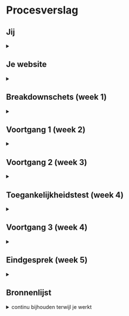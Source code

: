 # Procesverslag






## Jij

<details>
<summary></summary>

### Auteur:
Reinier van der Velden

#### Je startniveau:
Rode piste

#### Je focus:
responsive

</details>





## Je website

<details>
<summary></summary>

### Je opdracht:
Ik ga coinbase proberen na te maken:
https://www.coinbase.com/

#### Screenshot(s) van de eerste pagina (small screen):
hier de naam van de pagina  
<img src="images/small_screen_home.png" width="375px" alt="omschrijving van de pagina">

#### Screenshot(s) van de tweede pagina (small screen):
hier de naam van de pagina  
<img src="images/small_screen_learn.png" width="375px" alt="omschrijving van de pagina">

</details>





## Breakdownschets (week 1)

<details>
<summary></summary>

### de hele pagina:
<img src="images/breakdown.png" width="375px" alt="breakdown van de hele pagina">



</details>





## Voortgang 1 (week 2)

<details>
<summary></summary>

### Stand van zaken
Het gaat opzich best goed, Ik ben bezig de home pagina ben al wel over de helft. Ik maak alles meteen responsive omdat ik denk dat dit makkelijker is.



### Verslag van meeting
hier na afloop snel de uitkomsten van de meeting vastleggen

- We hadden met ze alle besproken waar iedereen vast liep, Zelf had ik moeite met een hover effect de assistenten hebben mij hier goed mee geholpen om dit alsnof voor elkaar te krijgen.
Verder ging bij mij alles wel goed. ik ga proberen de eerste pagina komende week af te maken.


</details>





## Voortgang 2 (week 3)

<details>
<summary></summary>

### Stand van zaken
Het gaat  goed ik heb nu bijna de homepage af met de content die ik erop wil hebben. Er zijn alleen nog een paar dingen die ik moet fixen voor het responsive gedeelte.

<img src="images/landing_page.png" width="375px" alt="landing page zelf gemaakt">
<img src="images/home_page_2.png" width="375px" alt="verdere info homepage">

Om live te zien waar ik momenteel mee bezig ben is hier de link van mijn website. Ik zorg ervoor dat ik deze regelmatig update.
https://oege.ie.hva.nl/~veldenr4/coinbase_schoolproject/



### Verslag van meeting
hier na afloop snel de uitkomsten van de meeting vastleggen

- Ik had zelf niet echt punten die ik moest bespreken ik vond het wel fijn om mijn werk te laten zien zodat ik toch op die manier weet of ik de goeie richting op ging

</details>





## Toegankelijkheidstest (week 4)

<details>
<summary></summary>

### Bevindingen
Ondanks dat voor ons het testen leuk was om te doen zit er natuurlijk ook een serieuze kant aan aangezien er mensen zijn die daadwerkelijk zulke beperkingen hebben.
Dit zijn mijn bevinden die ik heb ondervonden/ ervaren

Er waren speciale brillen die je kon opdoen en verschillende soorten "effecten" kreeg, ik had niet alle brillen uitgetest maar wel een paar.
- bril met gele glazen
- Suikerziekte brillen
- bril met een stip in het midden

Ik had ook gebruik gemaakt van de balon hooghouden om op die manier iemand met een lage concentratie te ervaren.

Tot slot had ik het schokband om. Dit was een hele ervaring  

#### Verschillende brillen bevindingen.
- bril met gele glazen:
Deze bril was naar mijn mening het minst erg omdat je eigenlijk nog alles kon zien alleen vielen sommige kleuren weg. En op plekken waar geen goed contrast was moeilijk te lezen/zien.

De oplossing is denk ik erg simpel door te zorgen dat je goed contrast hebt.

- suikerziekte brillen:
Het nadeel van deze bril was dat je letterlijk sommige delen van je website niet meer kon zien. Ik hoop voor mensen met suikerziekte dat ze altijd optijd zijn met insuline inspuiten want dat zicht was niet prettig en hoop je dat niemand krijgt als het voorkomen kan worden.

- bril met stip in het midden:
Deze bril was moeilijk want je kon niet echt het midden punt zien van de website. Ook in mijn geval bij coinbase soms het menu niet.

Ik denk dat de oplossing hiervoor kan zijn is na te denken over een design waarbij bijv het menu aan de zeikant zit.

<img src="images/brillen.png" width="375px" alt="gekke brillen op je hoofd">


#### Balon hooghouden.
op mijn eigen site was het nog niet te moeite om dit te gaan testen wel ben ik gaan testen om bijvoorbeeld een berichtje te typen terwijl je de balon moet hooghouden dit was nog al een opgave... bijzonder om te zien dat je denkt het lukt makkelijk maar dat dat toch wel moeilijk blijkt te zijn

#### schokband.
Dit was een hele vreemde ervaring om geen controlle meer te hebben over je spieren.
Ik probeerde te scrollen op me site maar zelfs dat lukte me eigenlijk niet omdat ik bijna niet de touchpad normaal kon aanraken. Ik denk dat hiervoor de beste oplossing is als je zorgt dat je kan scrollen met de pijltjes toetsten of misschien wel voice controll aanzetten op de laptop / mobiel

<img src="images/schokband.png" width="375px" alt="schokken door je lichaam">
<img src="images/schokband_scroll.png" width="375px" alt="niet kunnen scrollen door de schokken">





</details>





## Voortgang 3 (week 4)

<details>
<summary></summary>

### Stand van zaken
Alles verloopt goed ik moest alleen bij me learn pagina een section maken met 2 elementen boven en 4 onder. De assistenten zeiden dat dit het makkelijkste was met grid. Ik vond dit wel moeilijk maar het is me uiteindelijk gelukt. Ik heb hier ook nog even hulp bij gekregen van de assistent (Rowin Schmidt).
Ook had ik problemen met mijn svg animatie dit bleek een hele makkelijke oplossing te hebben door alleen maar het word forwards erbij te zetten.



### Verslag van meeting

dit heb ik opgestoken van deze voortgang.
- Learn pagina sectie met grid maken
- als een svg animatie niet wil stoppen maak gebruik van forwards ( tot einde en verder niet)


</details>





## Eindgesprek (week 5)

<details>
<summary></summary>

### Eind praatje
ik vond FED een leuk vak om te doen, met name de aanpak van de lessen / eindopdracht. Leren door te doen falen doen en nog eens falen. Zelf ben ik hier een groot voorstander van.

Ondanks dat ik hiervoor de opleiding web en applicatie ontwikkelaar heb gedaan. Heb ik zelf ook nog dingen geleerd denk aan: Grid, Root, kleine svg animaties. De basis kon ik al dus dat hielp zeker mee. Ook vond ik het leuk om andere klasgenoten te helpen met hun projecten en te zien wat zij hadden gemaakt

Wat extra's:
Druk op de enter knop en let op de coin naast "jump start your crypto portfolio".
Mocht je liever een laserstraal zien druk dan op 0.

De link naar mijn eindproduct:
https://oege.ie.hva.nl/~veldenr4/coinbase_schoolproject/
### Screenshot(s)



foto van me eindproduct:
<img src="images/homescherm_klaar.png" width="250px" alt="eindproduct foto">

</details>





## Bronnenlijst

<details s>
<summary>continu bijhouden terwijl je werkt</summary>


1. w3 schools - IK heb hier gekeken voor kleine dingen
2. stack overflow. combine hover with after https://stackoverflow.com/questions/13233991/combine-after-with-hover
3. css - tricks grid. https://css-tricks.com/snippets/css/complete-guide-grid/

</details>
